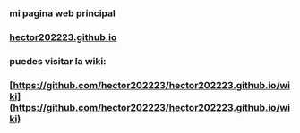 ### mi pagina web principal
### [hector202223.github.io](hector202223.github.io)



### puedes visitar la wiki:
### [https://github.com/hector202223/hector202223.github.io/wiki](https://github.com/hector202223/hector202223.github.io/wiki)
